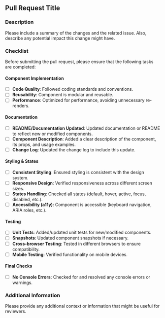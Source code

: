 ## Pull Request Title

### Description
Please include a summary of the changes and the related issue. Also, describe any potential impact this change might have.

### Checklist
Before submitting the pull request, please ensure that the following tasks are completed:

#### Component Implementation
- [ ] **Code Quality**: Followed coding standards and conventions.
- [ ] **Reusability**: Component is modular and reusable.
- [ ] **Performance**: Optimized for performance, avoiding unnecessary re-renders.

#### Documentation
- [ ] **README/Documentation Updated**: Updated documentation or README to reflect new or modified components.
- [ ] **Component Description**: Added a clear description of the component, its props, and usage examples.
- [ ] **Change Log**: Updated the change log to include this update.

#### Styling & States
- [ ] **Consistent Styling**: Ensured styling is consistent with the design system.
- [ ] **Responsive Design**: Verified responsiveness across different screen sizes.
- [ ] **States Handling**: Checked all states (default, hover, active, focus, disabled, etc.).
- [ ] **Accessibility (a11y)**: Component is accessible (keyboard navigation, ARIA roles, etc.).

#### Testing
- [ ] **Unit Tests**: Added/updated unit tests for new/modified components.
- [ ] **Snapshots**: Updated component snapshots if necessary.
- [ ] **Cross-browser Testing**: Tested in different browsers to ensure compatibility.
- [ ] **Mobile Testing**: Verified functionality on mobile devices.

#### Final Checks
- [ ] **No Console Errors**: Checked for and resolved any console errors or warnings.
### Additional Information
Please provide any additional context or information that might be useful for reviewers.

